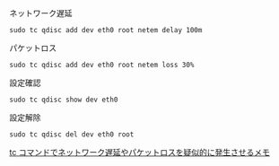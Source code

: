 
ネットワーク遅延
```shell
sudo tc qdisc add dev eth0 root netem delay 100m
```

パケットロス
```shell
sudo tc qdisc add dev eth0 root netem loss 30%
```

設定確認
```shell
sudo tc qdisc show dev eth0
```

設定解除
```shell
sudo tc qdisc del dev eth0 root
```

[tc コマンドでネットワーク遅延やパケットロスを疑似的に発生させるメモ](https://inokara.hateblo.jp/entry/2016/02/14/191853)